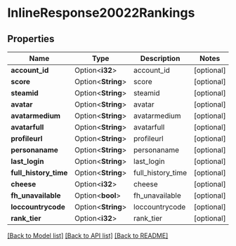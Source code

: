 # InlineResponse20022Rankings

## Properties

Name | Type | Description | Notes
------------ | ------------- | ------------- | -------------
**account_id** | Option<**i32**> | account_id | [optional]
**score** | Option<**String**> | score | [optional]
**steamid** | Option<**String**> | steamid | [optional]
**avatar** | Option<**String**> | avatar | [optional]
**avatarmedium** | Option<**String**> | avatarmedium | [optional]
**avatarfull** | Option<**String**> | avatarfull | [optional]
**profileurl** | Option<**String**> | profileurl | [optional]
**personaname** | Option<**String**> | personaname | [optional]
**last_login** | Option<**String**> | last_login | [optional]
**full_history_time** | Option<**String**> | full_history_time | [optional]
**cheese** | Option<**i32**> | cheese | [optional]
**fh_unavailable** | Option<**bool**> | fh_unavailable | [optional]
**loccountrycode** | Option<**String**> | loccountrycode | [optional]
**rank_tier** | Option<**i32**> | rank_tier | [optional]

[[Back to Model list]](../README.md#documentation-for-models) [[Back to API list]](../README.md#documentation-for-api-endpoints) [[Back to README]](../README.md)


